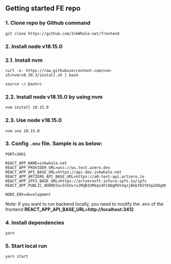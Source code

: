 ## Getting started FE repo

### 1. Clone repo by Github command
```
git clone https://github.com/InkWhale-net/frontend
```

### 2. Install node v18.15.0

### 2.1. Install nvm
```
curl -o- https://raw.githubusercontent.com/nvm-sh/nvm/v0.39.3/install.sh | bash

source ~/.bashrc
``` 
### 2.2. Install node v18.15.0 by using nvm
```
nvm install 18.15.0
```

### 2.3. Use node v18.15.0
```
nvm use 18.15.0
```

### 3. Config `.env` file. Sample is as below: 

```
PORT=3001

REACT_APP_NAME=inkwhale.net
REACT_APP_PROVIDER_URL=wss://ws.test.azero.dev
REACT_APP_API_BASE_URL=https://api-dev.inkwhale.net
REACT_APP_ARTZERO_API_BASE_URL=https://a0-test-api.artzero.io
REACT_APP_IPFS_BASE_URL=https://artzeronft.infura-ipfs.io/ipfs
REACT_APP_PUBLIC_ADDRESS=5CGUvruJMqB1VMkq14FC8QgR9t4qzjBGbY82tKVp2D6g9LQc

NODE_ENV=development
```
Note: If you want to run backend locally, you need to modify the .env of the frontend **REACT_APP_API_BASE_URL=http://localhost:3412**

### 4. Install dependencies 
```
yarn
```

### 5. Start local run
```
yarn start
```


